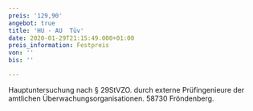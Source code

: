 ```yaml
---
preis: '129,90'
angebot: true
title: 'HU - AU  Tüv'
date: 2020-01-29T21:15:49.000+01:00
preis_information: Festpreis
von: ''
bis: ''

---
```

Hauptuntersuchung nach § 29StVZO. durch externe Prüfingenieure der amtlichen Überwachungsorganisationen. 58730 Fröndenberg.
